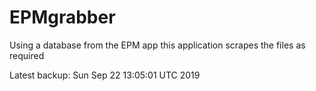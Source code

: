 # EPMgrabber
Using a database from the EPM app this application scrapes the files as required


Latest backup: Sun Sep 22 13:05:01 UTC 2019
